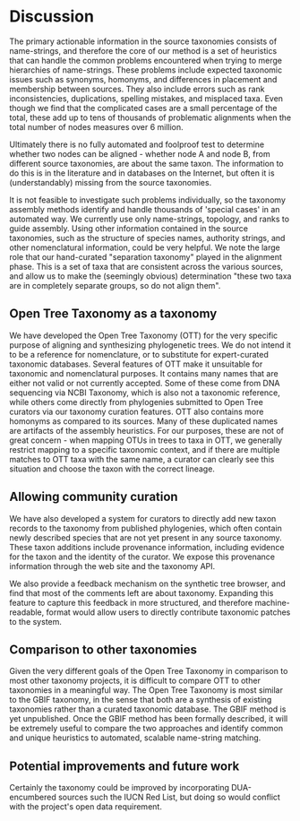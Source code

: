 
# Discussion

The primary actionable information in the source taxonomies consists of
name-strings, and therefore the core of our method is a set of heuristics that
can handle the common problems encountered when trying to merge hierarchies of
name-strings. These problems include expected taxonomic issues such as synonyms,
homonyms, and differences in placement and membership between sources. They also
include errors such as rank inconsistencies, duplications, spelling mistakes,
and misplaced taxa. Even though we find that the complicated cases are a small percentage of the total, these add up to tens of thousands of problematic alignments when the total number of nodes measures over 6 million.

Ultimately there is no fully automated and foolproof test to determine
whether two nodes can be aligned - whether node A and node B,
from different source taxonomies,
are about
the same taxon. The information to do this is in the
literature and in databases on the Internet, but often it is
(understandably) missing from the source taxonomies.

It is not feasible to investigate such problems individually, so the
taxonomy assembly methods identify and handle thousands of 'special
cases' in an automated way. We currently use only name-strings,
topology, and ranks to guide assembly. Using other
information contained in the source taxonomies, such as the structure
of species names, authority strings, and other nomenclatural information,
could be very helpful. We note the large role that our hand-curated "separation taxonomy" played in the alignment phase. This is a set of taxa that are consistent across the various sources, and allow us to make the (seemingly obvious) determination "these two taxa are in completely separate groups, so do not align them".

## Open Tree Taxonomy as a taxonomy

We have developed the Open Tree Taxonomy (OTT) for the very specific
purpose of aligning and synthesizing phylogenetic trees. We do not
intend it to be a reference for nomenclature, or to substitute for
expert-curated taxonomic databases. Several features of OTT make it
unsuitable for taxonomic and nomenclatural purposes. It contains
many names that are either not valid or not currently accepted. Some
of these come from DNA sequencing via NCBI Taxonomy, which is also not a
taxonomic reference, while others come directly from phylogenies
submitted to Open Tree curators via our taxonomy curation features. OTT
also contains more homonyms as compared to its sources. Many of these
duplicated names are artifacts of the assembly heuristics. For our
purposes, these are not of great concern - when mapping OTUs in trees
to taxa in OTT, we generally restrict mapping to a specific taxonomic
context, and if there are multiple matches to OTT taxa with the same
name, a curator can clearly see this situation and choose the taxon
with the correct lineage.

## Allowing community curation

We have also developed a system for curators to directly add new taxon records to the
taxonomy from published phylogenies, which often contain newly
described species that are not yet present in any source taxonomy.
These taxon additions include provenance
information, including evidence for the taxon and the identity of the curator. We
expose this provenance information through the web site and the taxonomy API.

We also provide a feedback mechanism on the synthetic tree browser, and find that most of the comments left are about taxonomy. Expanding this feature to capture this feedback in more structured, and therefore machine-readable, format would allow users to directly contribute taxonomic patches to the system.

## Comparison to other taxonomies

Given the very different goals of the Open Tree Taxonomy in comparison to most other taxonomy projects, it is difficult to compare OTT to other taxonomies in a meaningful way. The Open Tree Taxonomy is most similar to the GBIF taxonomy, in the sense that
both are a synthesis of existing taxonomies rather than a curated taxonomic database. The
GBIF method is yet unpublished. Once the GBIF method has been formally
described, it will be extremely useful to compare the two approaches and identify
common and unique heuristics to automated, scalable name-string matching.

## Potential improvements and future work

Certainly the taxonomy could be improved by incorporating DUA-encumbered
sources such the IUCN Red List, but doing so would conflict with the
project's open data requirement.

